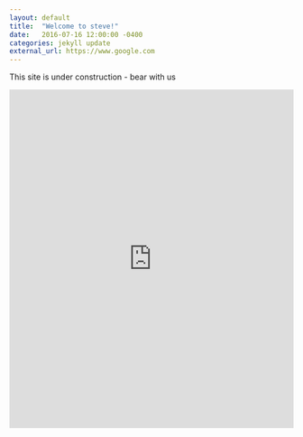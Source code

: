 ```yaml
---
layout: default
title:  "Welcome to steve!"
date:   2016-07-16 12:00:00 -0400
categories: jekyll update
external_url: https://www.google.com
---
```

This site is under construction - bear with us 
<iframe src="https://github.com/Mcllstr/visualizing-every-flight-route-usa/blob/master/USA_routes_map.html" sandbox="allow-same-origin allow-scripts" width="100%" height="600" scrolling="no" seamless="seamless" frameborder="0"> </iframe>


